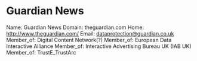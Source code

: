 
# Guardian News

Name: Guardian News
Domain: theguardian.com
Home: http://www.theguardian.com/
Email: dataprotection@guardian.co.uk
Member_of: Digital Content Network(?)
Member_of: European Data Interactive Alliance
Member_of: Interactive Advertising Bureau UK (IAB UK)
Member_of: TrustE_TrustArc
